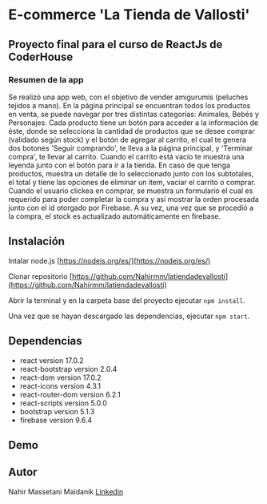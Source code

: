 # E-commerce 'La Tienda de Vallosti'

## Proyecto final para el curso de ReactJs de CoderHouse

### Resumen de la app

Se realizó una app web, con el objetivo de vender amigurumis (peluches tejidos a mano).
En la página principal se encuentran todos los productos en venta, se puede navegar por tres distintas categorías: Animales, Bebés y Personajes.
Cada producto tiene un botón para acceder a la información de éste, donde se selecciona la cantidad de productos que se desee comprar (validado según stock) y el botón de agregar al carrito, el cual te genera dos botones 'Seguir comprando', te lleva a la página principal, y 'Terminar compra', te llevar al carrito.
Cuando el carrito está vacío te muestra una leyenda junto con el botón para ir a la tienda. En caso de que tenga productos, muestra un detalle de lo seleccionado junto con los subtotales, el total y tiene las opciones de eliminar un item, vaciar el carrito o comprar. Cuando el usuario clickea en comprar, se muestra un formulario el cual es requerido para poder completar la compra y así mostrar la orden procesada junto con el id otorgado por Firebase.
A su vez, una vez que se procedió a la compra, el stock es actualizado automáticamente en firebase.

## Instalación

Intalar node.js [https://nodejs.org/es/](https://nodejs.org/es/)

Clonar repositorio [https://github.com/Nahirmm/latiendadevallosti](https://github.com/Nahirmm/latiendadevallosti)

Abrir la terminal y en la carpeta base del proyecto ejecutar `npm install`.

Una vez que se hayan descargado las dependencias, ejecutar `npm start`.

## Dependencias

* react version 17.0.2
* react-bootstrap version 2.0.4
* react-dom version 17.0.2
* react-icons version 4.3.1
* react-router-dom version 6.2.1
* react-scripts version 5.0.0
* bootstrap version 5.1.3
* firebase version 9.6.4

## Demo



## Autor

Nahir Massetani Maidanik [Linkedin](https://www.linkedin.com/in/nahir-massetani-maidanik-75441321a/)


